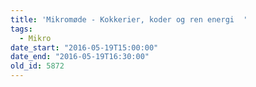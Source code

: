 ```yaml
---
title: 'Mikromøde - Kokkerier, koder og ren energi  '
tags:
  - Mikro
date_start: "2016-05-19T15:00:00"
date_end: "2016-05-19T16:30:00"
old_id: 5872
---
```

